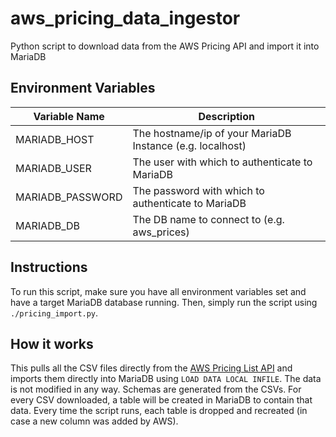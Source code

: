 # aws_pricing_data_ingestor
Python script to download data from the AWS Pricing API and import it into MariaDB

## Environment Variables
Variable Name | Description
------------ | -------------
MARIADB_HOST | The hostname/ip of your MariaDB Instance (e.g. localhost)
MARIADB_USER | The user with which to authenticate to MariaDB
MARIADB_PASSWORD | The password with which to authenticate to MariaDB
MARIADB_DB | The DB name to connect to (e.g. aws_prices)

## Instructions
To run this script, make sure you have all environment variables set and have
a target MariaDB database running. Then, simply run the script using `./pricing_import.py`.

## How it works
This pulls all the CSV files directly from the [AWS Pricing List API](https://aws.amazon.com/blogs/aws/new-aws-price-list-api/)
and imports them directly into MariaDB using `LOAD DATA LOCAL INFILE`. The data
is not modified in any way. Schemas are generated from the CSVs.
For every CSV downloaded, a table will be created in MariaDB to contain that data. Every time the
script runs, each table is dropped and recreated (in case a new column was added
by AWS).
